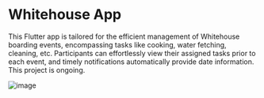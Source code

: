 # Whitehouse App

This Flutter app is tailored for the efficient management of Whitehouse boarding events, encompassing tasks like cooking, water fetching, cleaning, etc. Participants can effortlessly view their assigned tasks prior to each event, and timely notifications automatically provide date information. This project is ongoing.

![image](https://github.com/HasankaRajakaruna/Whitehouse-Event-Management/assets/111698446/a0474ad6-401e-4a0b-a4d6-54c8cffd3583)
